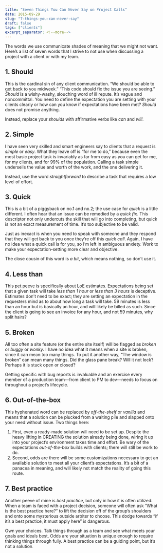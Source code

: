 ```yaml
---
title: "Seven Things You Can Never Say on Project Calls"
date: 2015-09-29
slug: "7-things-you-can-never-say"
draft: false
tags: ["clients"]
excerpt_separator: <!--more-->
---
```


The words we use communicate shades of meaning that we might not want. Here’s a list of seven words that I strive to not use when discussing a project with a client or with my team.

<!--more-->

## 1. Should
This is the cardinal sin of any client communication. “We should be able to get back to you midweek.” “This code should fix the issue you are seeing.” _Should_ is a wishy-washy, slouching word of ill repute. It’s vague and noncommittal. You need to define the expectation you are setting with your clients clearly or how can you know if expectations have been met? _Should_ does not promise anything.

Instead, replace your _shoulds_ with affirmative verbs like _can_ and _will_.

## 2. Simple
I have seen very skilled and smart engineers say to clients that a request is _simple_ or _easy_. What they leave off is “for me to do,” because even the most basic project task is invariably as far from easy as you can get for me, for my clients, and for 99% of the population. Calling a task simple undersells the value and worth of the work, and the one delivering it.

Instead, use the word _straightforward_ to describe a task that requires a low level of effort.

## 3. Quick
This is a bit of a piggyback on no.1 and no.2; the use case for _quick_ is a little different. I often hear that an issue can be remedied by a _quick fix_. This descriptor not only undercuts the skill that will go into completing, but quick is not an exact measurement of time. It’s too subjective to be valid.

Just as inexact is when you need to speak with someone and they respond that they will get back to you once they’re off this _quick call_. Again, I have no idea what a quick call is for you, so I’m left in ambiguous anxiety. Work to make your expectation-setting more clear and objective.

The close cousin of this word is _a bit_, which means nothing, so don’t use it.

## 4. Less than
This pet peeve is specifically about LoE estimates. Expectations being set that a given task will take _less than 1 hour_ or _less than 3 hours_ is deceptive. Estimates don’t need to be exact; they are setting an expectation in the requesters mind as to about how long a task will take. 59 minutes is less than an hour but is basically an hour, and will likely be billed as such. Since the client is going to see an invoice for any hour, and not 59 minutes, why split hairs?

## 5. Broken
All too often a site feature (or the entire site itself) will be flagged as _broken_ or _buggy_ or _wonky_. I have no idea what it means when a site is broken, since it can mean too many things. To put it another way, “The window is broken” can mean many things. Did the glass pane break? Will it not lock? Perhaps it is stuck open or closed?

Getting specific with bug reports is invaluable and an exercise every member of a production team—from client to PM to dev—needs to focus on throughout a project’s lifecycle.

## 6. Out-of-the-box
This hyphenated word can be replaced by _off-the-shelf_ or _vanilla_ and means that a solution can be plucked from a waiting pile and slapped onto your need without issue. Two things here:

1. First, even a ready-made solution will need to be set up. Despite the heavy lifting in CREATING the solution already being done, wiring it up into your project’s environment takes time and effort. Be wary of the expectations _out-of-the-box_ builds with clients; there will still be work to do.
2. Second, odds are there will be some customizations necessary to get an available solution to meet all your client’s expectations. It’s a bit of a panacea in meaning, and will likely not match the reality of going this route.

## 7. Best practice
Another peeve of mine is _best practice_, but only in how it is often utilized. When a team is faced with a project decision, someone will often ask “What is the best practice here?” to lift the decision off of the group’s shoulders and onto some mysterious outside arbiter to choose. This dodge towards “if it’s a best practice, it must apply here” is dangerous.

Own your choices. Talk things through as a team and see what meets your goals and ideals best. Odds are your situation is unique enough to require thinking things through fully. A best practice can be a guiding point, but it’s not a solution.
